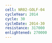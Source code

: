 ```yaml
---
cell: NR02-GOLF-04
cycleYear: 2014
cycle: 30
cycleDate: 2014-30
resistance: 317000
enlightened: 270000
---
```

